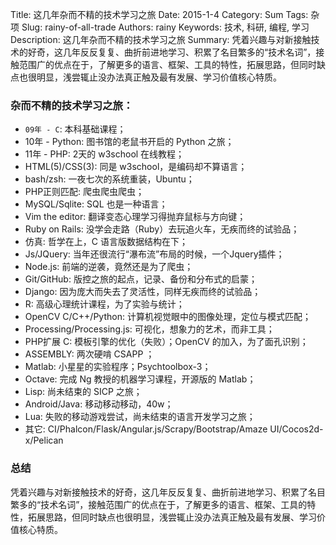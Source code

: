 Title: 这几年杂而不精的技术学习之旅
Date: 2015-1-4
Category: Sum
Tags: 杂项
Slug: rainy-of-all-trade
Authors: rainy
Keywords: 技术, 科研, 编程, 学习
Description: 这几年杂而不精的技术学习之旅
Summary: 凭着兴趣与对新接触技术的好奇，这几年反反复复、曲折前进地学习、积累了名目繁多的“技术名词”，接触范围广的优点在于，了解更多的语言、框架、工具的特性，拓展思路，但同时缺点也很明显，浅尝辄止没办法真正触及最有发展、学习价值核心特质。

### 杂而不精的技术学习之旅：

* `09年 - C`: 本科基础课程；
* 10年 - Python: 图书馆的老鼠书开启的 Python 之旅；
* 11年 - PHP: 2天的 w3school 在线教程；
* HTML(5)/CSS(3): 同是 w3school，是编码却不算语言；
* bash/zsh: 一夜七次的系统重装，Ubuntu；
* PHP正则匹配: 爬虫爬虫爬虫；
* MySQL/Sqlite: SQL 也是一种语言；
* Vim the editor: 翻译变态心理学习得抛弃鼠标与方向键；
* Ruby on Rails: 没学会走路（Ruby）去玩追火车，无疾而终的试验品；
* 仿真: 哲学在上，C 语言版数据结构在下；
* Js/JQuery: 当年还很流行“瀑布流”布局的时候，一个Jquery插件；
* Node.js: 前端的逆袭，竟然还是为了爬虫；
* Git/GitHub: 版控之旅的起点，记录、备份和分布式的启蒙；
* Django: 因为庞大而失去了灵活性，同样无疾而终的试验品；
* R: 高级心理统计课程，为了实验与统计；
* OpenCV C/C++/Python: 计算机视觉眼中的图像处理，定位与模式匹配；
* Processing/Processing.js: 可视化，想象力的艺术，而非工具；
* PHP扩展 C: 模板引擎的优化（失败）；OpenCV 的加入，为了面孔识别；
* ASSEMBLY: 两次硬啃 CSAPP ；
* Matlab: 小星星的实验程序；Psychtoolbox-3；
* Octave: 完成 Ng 教授的机器学习课程，开源版的 Matlab；
* Lisp: 尚未结束的 SICP 之旅；
* Android/Java: 移动移动移动，40w；
* Lua: 失败的移动游戏尝试，尚未结束的语言开发学习之旅；
* 其它: CI/Phalcon/Flask/Angular.js/Scrapy/Bootstrap/Amaze UI/Cocos2d-x/Pelican

### 总结

凭着兴趣与对新接触技术的好奇，这几年反反复复、曲折前进地学习、积累了名目繁多的“技术名词”，接触范围广的优点在于，了解更多的语言、框架、工具的特性，拓展思路，但同时缺点也很明显，浅尝辄止没办法真正触及最有发展、学习价值核心特质。